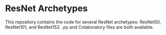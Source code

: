 # ResNet Archetypes

This repository contains the code for several ResNet archetypes: ResNet50, ResNet101, and ResNet152. .py and Colaboratory files are both available.
